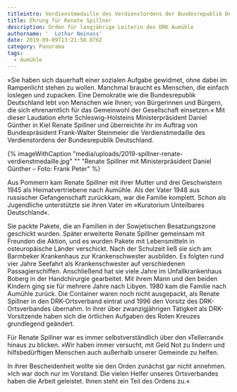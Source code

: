 ```yaml
---
titleintro: Verdienstmedaille des Verdienstordens der Bundesrepublik Deutschland
title: Ehrung für Renate Spillner
description: Orden für langjährige Leiterin des DRK Aumühle
authorname: '  Lothar Neinass'
date: 2019-09-09T13:21:58.876Z
category: Panorama
tags:
  - Aumühle
---
```

»Sie haben sich dauerhaft einer sozialen Aufgabe gewidmet, ohne dabei im Rampenlicht stehen zu wollen. Manchmal braucht es Menschen, die einfach loslegen und zupacken. Eine Demokratie wie die Bundesrepublik Deutschland lebt von Menschen wie Ihnen; von Bürgerinnen und Bürgern, die sich  ehrenamtlich für das Gemeinwohl der Gesellschaft einsetzen.« Mit dieser Laudation ehrte Schleswig-Holsteins Ministerpräsident Daniel Günther in Kiel Renate Spillner und überreichte ihr im Auftrag von Bundespräsident Frank-Walter Steinmeier die Verdienstmedaille des Verdienstordens der Bundesrepublik Deutschland.

{% imageWithCaption "media/uploads/2019-spillner-renate-verdienstmedaille.jpg" "" "Renate Spillner mit Ministerpräsident Daniel Günther – Foto: Frank Peter" %}

Aus Pommern kam Renate Spillner mit ihrer Mutter und drei Geschwistern 1945 als Heimatvertriebene nach Aumühle. Als der Vater 1948 aus russischer Gefangenschaft zurückkam, war die Familie komplett. Schon als Jugendliche unterstützte sie ihren Vater im »Kuratorium Unteilbares Deutschland«.

Sie packte Pakete, die an Familien in der Sowjetischen Besatzungszone geschickt wurden. Später erweiterte Renate Spillner gemeinsam mit Freunden die Aktion, und es wurden Pakete mit Lebensmitteln  in osteuropäische Länder verschickt. Nach der Schulzeit ließ sie sich am Barmbeker Krankenhaus zur Krankenschwester ausbilden. Es folgten rund vier Jahre Seefahrt als Krankenschwester auf verschiedenen Passagierschiffen. Anschließend hat sie viele Jahre im Unfallkrankenhaus Boberg in der Handchirurgie gearbeitet.  Mit ihrem Mann und den beiden Kindern ging sie für mehrere Jahre nach Libyen. 1980 kam die Familie nach Aumühle zurück.Die Container waren noch nicht ausgepackt, als Renate Spillner in den DRK-Ortsverband eintrat und 1996 den Vorsitz des DRK-Ortsverbandes übernahm. In ihrer über zwanzigjährigen Tätigkeit als DRK-Vorsitzende haben sich die örtlichen Aufgaben des Roten Kreuzes grundlegend geändert. 

Für Renate Spillner war es immer selbstverständlich über den »Tellerrand« hinaus zu blicken.  »Wir haben immer versucht, mit Geld Not zu lindern und hilfsbedürftigen Menschen auch außerhalb unserer Gemeinde zu helfen.  

In ihrer Bescheidenheit wollte sie den Orden zunächst gar nicht annehmen. »Ich war doch nur im Vorstand. Die vielen Helfer unseres Ortsverbandes haben die Arbeit geleistet. Ihnen steht ein Teil des Ordens zu.«
